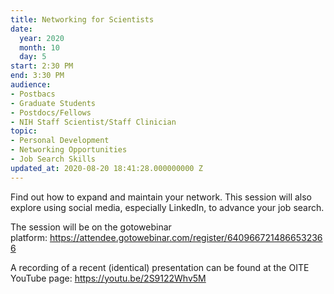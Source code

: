 ```yaml
---
title: Networking for Scientists
date:
  year: 2020
  month: 10
  day: 5
start: 2:30 PM
end: 3:30 PM
audience:
- Postbacs
- Graduate Students
- Postdocs/Fellows
- NIH Staff Scientist/Staff Clinician
topic:
- Personal Development
- Networking Opportunities
- Job Search Skills
updated_at: 2020-08-20 18:41:28.000000000 Z
---
```

Find out how to expand and maintain your network. This session will also
explore using social media, especially LinkedIn, to advance your job
search.

The session will be on the gotowebinar
platform: https://attendee.gotowebinar.com/register/6409667214866532366

A recording of a recent (identical) presentation can be found at the
OITE YouTube page: https://youtu.be/2S9122Whv5M
